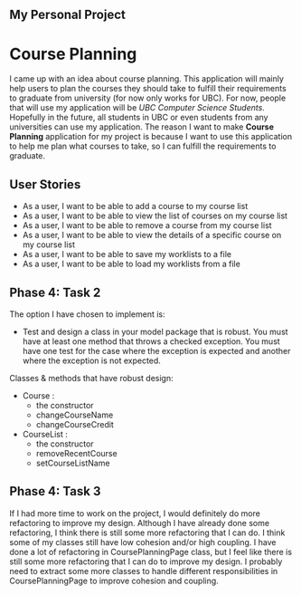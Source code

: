 My Personal Project
-------------------

Course Planning
===============

I came up with an idea about course planning. This application will mainly help users to plan the courses they
should take to fulfill their requirements to graduate from university (for now only works for UBC). For now, people
that will use my application will be *UBC Computer Science Students*. Hopefully in the future, all students in UBC 
or even students from any universities can use my application. The reason I want to make **Course Planning** 
application for my project is because I want to use this application to help me plan what courses to take, so
I can fulfill the requirements to graduate.

User Stories
------------
- As a user, I want to be able to add a course to my course list 
- As a user, I want to be able to view the list of courses on my course list
- As a user, I want to be able to remove a course from my course list
- As a user, I want to be able to view the details of a specific course on my course list
- As a user, I want to be able to save my worklists to a file
- As a user, I want to be able to load my worklists from a file

Phase 4: Task 2
---------------
The option I have chosen to implement is:
- Test and design a class in your model package that is robust.  You must have at least one method that throws a checked 
exception.  You must have one test for the case where the exception is expected and another where the exception 
is not expected.
  
Classes & methods that have robust design:
- Course :
    - the constructor
    - changeCourseName
    - changeCourseCredit
- CourseList :
    - the constructor
    - removeRecentCourse
    - setCourseListName
    
Phase 4: Task 3
---------------
If I had more time to work on the project, I would definitely do more refactoring to improve my design. Although I have 
already done some refactoring, I think there is still some more refactoring that I can do. I think some of my classes 
still have low cohesion and/or high coupling. I have done a lot of refactoring in CoursePlanningPage class, but I feel 
like there is still some more refactoring that I can do to improve my design. I probably need to extract some more
classes to handle different responsibilities in CoursePlanningPage to improve cohesion and coupling.
